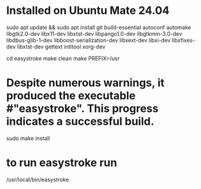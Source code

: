 # Installed on Ubuntu Mate 24.04 

sudo apt update && sudo apt install git build-essential autoconf automake libgtk2.0-dev libx11-dev libxtst-dev libpango1.0-dev libgtkmm-3.0-dev libdbus-glib-1-dev libboost-serialization-dev libxext-dev libxi-dev libxfixes-dev libxtst-dev gettext intltool xorg-dev

cd easystroke
make clean
make PREFIX=/usr

# Despite numerous warnings, it produced the executable #"easystroke". This progress indicates a successful build.

sudo make install

# to run easystroke run
/usr/local/bin/easystroke
